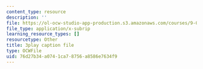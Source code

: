 ```yaml
---
content_type: resource
description: ''
file: https://ol-ocw-studio-app-production.s3.amazonaws.com/courses/9-00sc-introduction-to-psychology-fall-2011/76d27b34a0741ca78756a8586e7634f9_lBU64nfe8nM.srt
file_type: application/x-subrip
learning_resource_types: []
resourcetype: Other
title: 3play caption file
type: OCWFile
uid: 76d27b34-a074-1ca7-8756-a8586e7634f9
---
```

